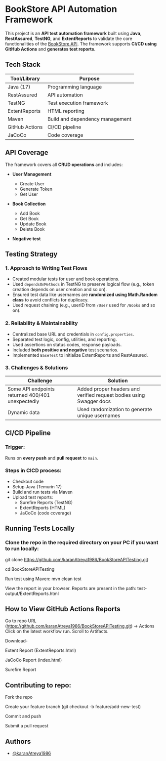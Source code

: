 # BookStore API Automation Framework

This project is an **API test automation framework** built using **Java**, **RestAssured**, **TestNG**, and **ExtentReports** to validate the core functionalities of the [BookStore API](https://bookstore.toolsqa.com/swagger/). The framework supports **CI/CD using GitHub Actions** and **generates test reports**.

## Tech Stack

| Tool/Library      | Purpose                                |
|-------------------|----------------------------------------|
| Java (17)         | Programming language                   |
| RestAssured       | API automation                         |
| TestNG            | Test execution framework               |
| ExtentReports     | HTML reporting                         |
| Maven             | Build and dependency management        |
| GitHub Actions    | CI/CD pipeline                         |
| JaCoCo            | Code coverage                          |

## API Coverage

The framework covers all **CRUD operations** and includes:

- **User Management**  
  - Create User  
  - Generate Token  
  - Get User  

- **Book Collection**  
  - Add Book  
  - Get Book
  - Update Book
  - Delete Book 

- **Negative test**

## Testing Strategy

### 1. **Approach to Writing Test Flows**
- Created modular tests for user and book operations.
- Used `dependsOnMethods` in TestNG to preserve logical flow (e.g., token creation depends on user creation and so on).
- Ensured test data like usernames are **randomized using Math.Random class** to avoid conflicts for duplicacy.
- Used request chaining (e.g., userID from `/User` used for `/Books` and so on).

### 2. **Reliability & Maintainability**
- Centralized base URL and credentials in `config.properties`.
- Separated test logic, config, utilities, and reporting.
- Used assertions on status codes, response payloads.
- Included **both positive and negative** test scenarios.
- Implemented `BaseTest` to initialize ExtentReports and RestAssured.

### 3. **Challenges & Solutions**
| Challenge | Solution |
|----------|----------|
| Some API endpoints returned 400/401 unexpectedly | Added proper headers and verified request bodies using Swagger docs |
| Dynamic data | Used randomization to generate unique usernames |

## CI/CD Pipeline

### Trigger:  
Runs on **every push** and **pull request** to `main`.

### Steps in CICD process:
- Checkout code
- Setup Java (Temurin 17)
- Build and run tests via Maven
- Upload test reports:
  - Surefire Reports (TestNG)
  - ExtentReports (HTML)
  - JaCoCo (code coverage)

## Running Tests Locally

### Clone the repo in the required directory on your PC if you want to run locally:
git clone https://github.com/karanAtreya1986/BookStoreAPITesting.git

cd BookStoreAPITesting

Run test using Maven:
mvn clean test

View the report in your browser. Reports are present in the path:
test-output/ExtentReports.html

## How to View GitHub Actions Reports
Go to repo URL (https://github.com/karanAtreya1986/BookStoreAPITesting.git) → Actions
Click on the latest workflow run.
Scroll to Artifacts.

Download-

Extent Report (ExtentReports.html)

JaCoCo Report (index.html)

Surefire Report

## Contributing to repo:
Fork the repo

Create your feature branch (git checkout -b feature/add-new-test)

Commit and push

Submit a pull request




## Authors

- [@karanAtreya1986](https://www.github.com/karanAtreya1986)